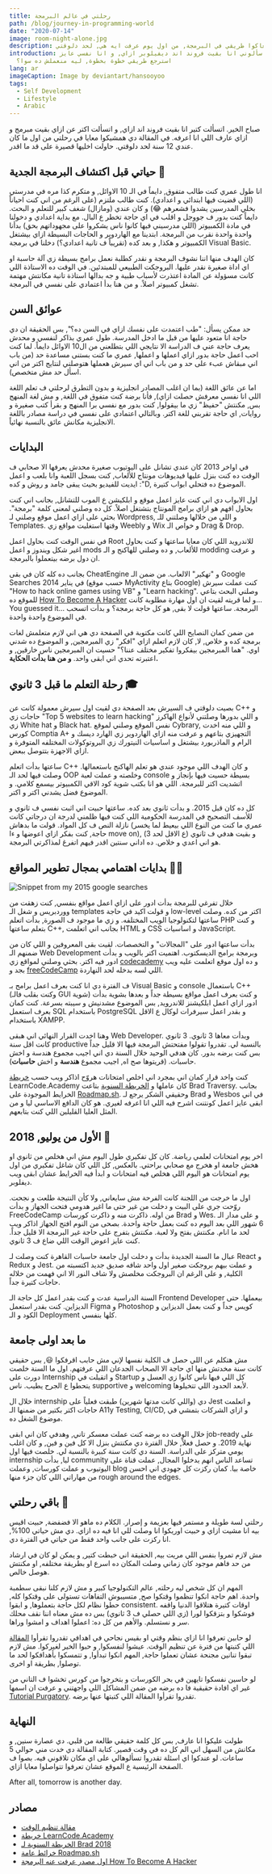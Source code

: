 ```yaml
---
title: رحلتي في عالم البرمجة
path: /blog/journey-in-programming-world
date: "2020-07-14"
image: room-night-alone.jpg
description: حابب استرجع معاكوا طريقي في البرمجة, من اول يوم عرفت ايه هي, لحد دلوقتي.
introduction: ناس كتير سألوني انا بقيت فروند اند ديفيلوبر ازاي, و انا نفسي عايز
  استرجع طريقي خطوة بخطوة, ليه منعملش ده سوا؟
lang: ar
imageCaption: Image by deviantart/hansooyoo
tags:
  - Self Development
  - Lifestyle
  - Arabic
---
```


صباح الخير. اتسألت كتير انا بقيت فروند اند ازاي, و اتسألت اكتر عن ازاي بقيت مبرمج و ازاي عارف اللي انا اعرفه. في المقالة دي همشيكوا معايا في رحلتي من اول ما كان عندي 12 سنة لحد دلوقتي. حاولت اخليها قصيرة على قد ما اقدر.

## حياتي قبل اكتشاف البرمجة الجدية 👶
انا طول عمري كنت طالب متفوق, دايماً في الـ 10 الاوائل, و متكرم كذا مره في مدرستي (اللي قضيت فيها ابتدائي و اعدادي). كنت طالب ملتزم (على الرغم من اني كنت احياناً بخلي المدرسين يشدوا فشعرهم 😂) و كان عندي (ومازال) شغف كبير للتعلم و البحث. دايماً كنت بدور ف جووجل و اقلب في اي حاجة تخطر ع البال. مع بداية اعدادي و دخولنا في مادة الكمبيوتر (اللي مدرسيني فيها كانوا ناس يشكروا على مجهوداتهم بحق) بدأنا واحدة واحدة نقرب من البرمجة. ابتدينا مع الهاردوير و الحاجات البسيطة ازاي بيشتغل الكمبيوتر و هكذا, و بعد كده (تقريباً ف تانية اعدادي؟) دخلنا في برمجة Visual Basic.

كان الهدف منها اننا نشوف البرمجة و نقدر كطلبة نعمل برامج بسيطة زي آلة حاسبة او اي اداة صغيرة نقدر عليها. البروجكت الطبيعي للمبتدئين. في الوقت ده الاستاذة اللي كانت مسؤولة عن المادة اعتذرت لأسباب طبية و جه بدالها استاذة تانية مكانتش مهتمة تشغل كمبيوتر اصلاً. و من هنا بدأ اعتمادي على نفسي في البرمجة.

## عوائق السن

حد ممكن يسأل: "طب اعتمدت على نفسك ازاي في السن ده؟", بس الحقيقة ان دي حاجة انا متعود عليها من قبل ما ادخل المدرسة. طول عمري بذاكر لنفسي و محدش يعرف حاجة عني ف الدراسة الا نتايجي اللي بتطلعني من ال10 الاوائل دايماً. لما كنت احب اعمل حاجة بدور ازاي اعملها و اعملها, عمري ما كنت بستنى مساعدة حد (من باب اني مبقاش عبء على حد و من باب اني اي سيرش هعملها هتوصلني لنتايج اكتر من اني اسأل حد مش متخصص).

اما عن عائق اللغة (بما ان اغلب المصادر انجليزية و بدون التطرق لرحلتي ف تعلم اللغة اللي انا نفسي معرفش حصلت ازاي), فأنا برضة كنت متفوق في اللغة, و مش لغة المنهج بس, مكنتش "حفيظ" زي ما بيقولوا, كنت بدور مع نفسي برا المنهج و بقرأ كتب صغيرة و روايات, اي حاجة تقربني للغة اكتر. وبالتالي اعتمادي على نفسي في دراسة مصادر باللغة الانجليزية مكانش عائق بالنسبة نهائياً.

## البدايات
في اواخر 2013 كان عندي تشانل على اليوتيوب صغيرة محدش يعرفها الا صحابي ف الوقت ده كنت بنزل عليها فيديوهات مونتاج للألعاب, كنت بسجل اللعبة وانا بلعب و اعمل ايديت للفيديو بحيث يبقى جامد و روش و كده :"D, الموضوع ده فتحلي ابواب كتيرة.

اول الابواب دي اني كنت عايز اعمل موقع و ابلكيشن ع الموب للتشانل, بجانب اني كنت بحاول افهم هو ازاي برامج المونتاج بتشتغل اصلاً. كل ده وصلني لمعنى كلمة "برمجة". بحثي على ازاي اعمل موقع وصلني لـ Wordpress, و اللي من خلالها وصلتني للـ Templates. وقتها استغليت مواقع زي Weebly و Wix و خواص الـ Drag & Drop.

في نفس الوقت كنت بحاول اعمل Root للاندرويد اللي كان معايا ساعتها و كنت بحاول اغير شكل ويندوز و اعمل mods للألعاب, و ده وصلني للهاكنج و الـ modding و عرفت ان دول برضه بيتعملوا بالبرمجة.

بجانب ده كله كان في بقى CheatEngine و "تهكير" الالعاب. من ضمن الـ Google Searches في يناير 2014 (حسب موقع MyActivity بتاع Google) كنت عملت سيرش "How to hack online games using VB" و "Learn hacking". وصلني البحث بتاعي للموقع ده [How To Become A Hacker](http://www.catb.org/esr/faqs/hacker-howto.html##basic_skills) و لما قريته لقيت ان اول مهارة مطلوبة كانت... You guessed it... البرمجة. ساعتها قولت لا بقى, هو كل حاجة برمجة؟ و بدأت اتسحب في الموضوع واحدة واحدة.

من ضمن كمان النصايح اللي كانت مكتوبة في الصفحة دي هي اني لازم متعلمش لغات برمجة كده و خلاص, لا, كان لازم اتعلم ازاي "افكر" زي المبرمجين, و الموضوع ده شدني اوي. "هما المبرمجين بيفكروا تفكير مختلف عننا؟" حسيت ان المبرمجين ناس خارقين, و اعتبرته تحدي اني ابقى واحد. **و من هنا بدأت الحكاية.**

## رحلة التعلم ما قبل 3 ثانوي 🎓
بصيت دلوقتي ف السيرش بعد الصفحة دي لقيت اول سيرش معمولة كانت عن C++ و حاجات زي "Top 5 websites to learn hacking" و اللي بدورها وصلتني لأنواع الهاكرز زي White hat و Black hat. نفس الموقع وصلني لموقع Cybrary, و اللي منه اخدت كورس Comptia A+ التجهيزي بتاعهم و عرفت منه ازاي الهاردوير زي الهارد ديسك و الرام و الماذربورد بيشتغل و اساسيات النيتورك زي البروتوكولات المختلفه المتوفرة و ازاي الاجهزة بتتوصل ببعض.

ساعتها بدأت اتعلم C++ و كان الهدف اللي موجود عندي هو تعلم الهاكنج باستعمالها. وصلت فيها لحد الـ OOP وخلصته و عملت لعبة console بسيطة حسيت فيها بإنجاز و اتشديت اكتر للبرمجة. اللي هو انا بكتب شوية كود الاقي الكمبيوتر بيسمع كلامي. و الموضوع فضل يشدني اكتر و اكتر.

كل ده كان قبل 2015. و بدأت ثانوي بعد كده. ساعتها حبيت اني اثبت نفسي ف ثانوي و للأسف التصحيح في المدرسة الحكومية اللي كنت فيها ظلمني لدرجة ان درجاتي كانت نازلة النص ف كل المواد. قولت ما بدهاش (عمري ما كنت من النوع اللي بيعيط لما يخسر حاجة, كنت بفكر ازاي اعوضها و ءا move on), و بقيت هدفي ف ثانوي (ع الاقل لحد 3) هو اني اعدي و خلاص. ده اداني سنتين اقدر فيهم اتفرغ لمذاكرتي البرمجة.

## بدايات اهتمامي بمجال تطوير المواقع 👨‍💻

![Snippet from my 2015 google searches](searches.png)

خلال تفرغي للبرمجة بدأت ادور على ازاي اعمل مواقع بنفسي, كنت زهقت من ووردبريس و شغل الـ templates و قولت اكيد في حاجة low-level اكتر من كده. وصلت ساعتها لتكنولوجيا الويب المختلفه. و زي ما موجود ف الصورة, بدأت اتعلم PHP و كنت بتعلم ساعتها C++, بجانب اني اتعلمت HTML و CSS و اساسيات JavaScript.

بدأت ساعتها ادور على "المجالات" و التخصصات. لقيت بقى المعروفين و اللي كان من ضمنهم الـ Web Development وبرمجة برامج الديسكتوب. اهتميت اكتر بالويب و بدأت ادور فيه اكتر. بحثي وصلني لمواقع زي [codecademy](https://www.codecademy.com/) و ده اول موقع اتعلمت عليه ويب بجد و [freeCodeCamp](freecodecamp.org) اللي لسه بدخله لحد النهاردة.

ف الفترة دي انا كنت بعرف اعمل برامج بـ Visual Basic و console باستعمال C++ (وكنت بقلب فالـ GUI شوية) و كنت بعرف اعمل مواقع بسيطة جداً و بعدها بشوية بدأت ادور ازاي اعمل ابلكيشنز للاندرويد, بس الموضوع مشدنيش و سيبته بسرعة. كنت كمان بعرف استعمل SQL باستخدام PostgreSQL و بقدر اعمل سيرفرات لوكال ع الاقل باستخدام XAMPP.

وهنا اخدت القرار النهائي اني هبقى Web Developer. وبدأت معاها 3 ثانوي. 3 ثانوي كانت اقل سنة productive بالنسبة لي. تقدروا تقولوا مفتحتش البرمجة فيها الا قليل جداً بس كنت برضه بدور. كان هدفي الوحيد خلال السنة دي اني اجيب مجموع هندسة و اخش حاسبات. (قريتوها صح اه, اجيب مجموع **هندسة** و اخش **حاسبات**).

كنت واخد قرار كمان اني بمجرد اني اخلص امتحانات هروّح اذاكر ويب حسب [خريطة](https://www.youtube.com/watch?v=gVXcqO9A1vo) LearnCode.Academy كان عاملها و [الخريطة السنوية](https://www.youtube.com/watch?v=Zftx68K-1D4) بتاعت Brad Traversy. بجانب الخرايط الموجودة على [Roadmap.sh](https://roadmap.sh). وحقيقي الشكر يرجع لـ Brad و Wesbos في اني ابقى عايز اعمل كونتنت اشرح فيه اللي انا اعرفه لغيري. هو كان الدافع الاساسي ليا و من المثل العليا القليلين اللي كنت بتابعهم.


## الأول من يوليو, 2018 😤
اخر يوم امتحانات لعلمي رياضة. كان كل تفكيري طول اليوم مش اني هخلص من ثانوي او هخش جامعة او هخرج مع صحابي براحتي. بالعكس, كل اللي كان شاغل تفكيري من اول يوم امتحانات هو اليوم اللي هخلص فيه امتحانات و ابدأ فيه الخرايط عشان ابقى ويب ديفلوبر.

اول ما خرجت من اللجنة كانت الفرحة مش سايعاني, ولا كأن النتيجة طلعت و نجحت. روّحت جري على البيت و دخلت من غير حتى ما اغير هدومي فتحت الجهاز و بدأت FreeCodeCamp من اوله. ذاكرت منه و ذاكرت كورسات Brad و Wes. و على مدار الـ 6 شهور اللي بعد اليوم ده كنت بعمل حاجة واحدة. بصحى من النوم افتح الجهاز اذاكر ويب لحد ما انام. مكنتش بفتح ولا لعبة. مكنتش بتفرج على حاجة غير البرمجة الا قليل جداً. كنت عايز اعوض الوقت اللي ضاع ف 3 ثانوي.

عبال ما السنة الجديدة بدأت و دخلت اول جامعة حاسبات القاهرة كنت وصلت لـ React و Redux و Jest. و عملت بيهم بروجكت صغير اول واحد شافه صديق جديد اكتسبته من الكلية, و على الرغم ان البروجكت مخلصش ولا شاف النور الا اني فهمت من خلاله حاجات كتيرة جداً.

السنة الدراسية عدت و كنت بقدر اعمل كل حاجة الـ Frontend Developer بيعملها. حتى الديزاين. كنت بقدر استعمل Figma و Photoshop كويس جداً و كنت بعمل الديزاين و الكود و الـ Deployment كلها بنفسي.

## ما بعد اولى جامعة
مش هتكلم عن اللي حصل ف الكلية نفسها لإني مش حابب اقرفكوا 😃, بس حقيقي كانت سنة مخدتش منها اي حاجة الا الصحاب الجدعان اللي عرفتهم. اول ما السنة خلصت دورت على Internship و اتقبلت في Startup كل اللي فيها ناس كانوا زي العسل و يتحطوا ع الجرح يطيب. ناس supportive و welcoming لأبعد الحدود اللي تتخيلوها.

خلال ال internship دي (واللي كانت مدتها شهرين) طبقت فعلياً على Jest و اتعلمت حاجات اكتر بكتير من ضمنها الـ A11y Testing, CI/CD, و ازاي الشركات بتمشي في موضوع الشغل ده.

خلال الوقت ده برضه كنت عملت معسكر تاني, وهدفي كان اني ابقى job-ready على نهاية 2019. و حصل فعلاً, خلال الفترة دي مكنتش بنزل الا كل فين و فين, و كان اغلب يومي متركز على الدراسة. السنة دي كانت سنة كبيرة بالنسبة لي. خلصت فيها اول internship ليا, بدأت community تساعد الناس انهم يدخلوا المجال, عملت قناة على اليوتيوب و عملت كورسات, وعملت blog خاصة بيا. كمان ركزت كل جهودي اني احسن من مهاراتي اللي كان جزء منها rough around the edges.

## باقي رحلتي 🚀
رحلتي لسة طويلة و مستمر فيها بعزيمة و إصرار. الكلام ده ماهو الا فضفضة, حبيت اقيس بيه انا مشيت ازاي و حبيت اوريكوا انا وصلت للي انا فيه ده ازاي. دي مش حياتي 100%, انا ركزت على جانب واحد فقط من حياتي في الفترة دي.

مش لازم تمروا بنفس اللي مريت بيه, الحقيقة اني خبطت كتير, و يمكن لو كان في ارشاد من حد فاهم موجود كان زماني وصلت المكان ده اسرع او بطريقة مختلفه, او مكنتش هوصل خالص.

المهم ان كل شخص ليه رحلته, عالم التكنولوجيا كبير و مش لازم كلنا نبقى سطمبة واحدة. اهم حاجة انكوا تنظموا وقتكوا صح, متسيبوش التفاهات تستولى على وقتكوا كله, حطوا نظام لكل حاجة بتعملوها, و ابقوا consistent. اوقات كتيرة هتلاقوا الدنيا واقفه فوشكوا و بتزقكوا لورا (زي اللي حصلي ف 3 ثانوي) بس ده مش معناه اننا نقف محلك سر و نستسلم. والأهم من كل ده: اعملوا اهداف و امشوا وراها.

لو حابين تعرفوا انا ازاي بنظم وقتي او بقيس نجاحي في اهدافي تقدروا تقرأوا [المقالة](https://iamnabil.netlify.app/blog/time-management-1) اللي كتبتها من فترة عن تنظيم الوقت. عيشوا لنفسكوا, و حبوا الخير لغيركوا. مش لازم تبقوا تنانين مجنحة عشان تعملوا حاجة, المهم انكوا تبدأوا, و تتمسكوا بأهدافكوا لحد ما توصلوا, بطريقة او اخرى.

لو حاسين نفسكوا تايهين في بحر الكورسات و بتخرجوا من كورس تخشوا ف التاني من غير اي افادة حقيقية فا ده برضه من ضمن المشاكل اللي واجهتني و عرفت ان اسمها [Tutorial Purgatory](https://iamnabil.netlify.app/blog/tutorial-purgatory). تقدروا تقرأوا المقالة اللي كتبتها عنها برضه.

## النهاية
طولت عليكوا انا عارف, بس كل كلمة حقيقي طالعة من قلبي. دي عصارة سنين, و مكانش من السهل اني الم كل ده في وقت قصير. كتابة المقالة دي خدت مني حوالي 5 ساعات. لو عندكوا اي اسئلة تقدروا تسألوهالي على اي مكان تلاقوني فيه. بصوا ف الصفحة الرئيسية ع الموقع عشان تعرفوا تتواصلوا معايا ازاي.

After all, tomorrow is another day.

## مصادر
- [مقالة تنظيم الوقت](https://iamnabil.netlify.app/blog/time-management-1)
- [خريطة LearnCode.Academy](https://twitter.com/learncodeacad)
- [الخريطة السنوية لـ Brad 2018](https://www.youtube.com/watch?v=Zftx68K-1D4)
- [خرائط عامة Roadmap.sh](https://roadmap.sh)
- [اول مصدر عرفت عنه البرمجة How To Become A Hacker](http://www.catb.org/esr/faqs/hacker-howto.html#basic_skills)